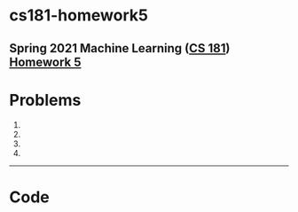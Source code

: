 # cs181-homework5
Spring 2021 Machine Learning ([CS 181](https://harvard-ml-courses.github.io/cs181-web-2021/)) [Homework 5](https://github.com/harvard-ml-courses/cs181-s21-homeworks/tree/main/hw5)
---
# Problems
1.
2.
3.
4.
---
# Code
